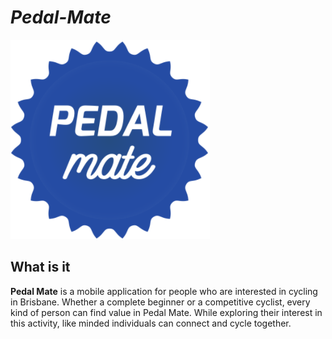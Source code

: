 # **_Pedal-Mate_**
![Logo](logo.png)
## What is it
**Pedal Mate** is a mobile application for people who are interested in cycling in Brisbane. Whether a complete beginner or a competitive cyclist, every kind of person can find value in Pedal Mate. While exploring their interest in this activity, like minded individuals can connect and cycle together.
